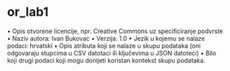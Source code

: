 # or_lab1

• Opis otvorene licencije, npr. Creative Commons uz specificiranje podvrste
• Naziv autora: Ivan Bukovac
• Verzija: 1.0
• Jezik u kojemu se nalaze podaci: hrvatski
• Opis atributa koji se nalaze u skupu podataka (oni odgovaraju stupcima u CSV datotaci ili
ključevima u JSON datoteci)
• Bilo koji drugi podaci koji mogu donijeti koristan kontekst skupu podataka. 
